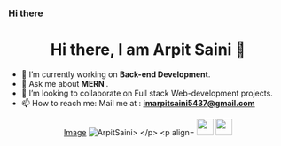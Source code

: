 ### Hi there 
 <!--
**codeme13/codeme13** is a ✨ _special_ ✨ repository because its `README.md` (this file) appears on your GitHub profile.

Here are some ideas to get you started:


- 🌱 I’m currently learning ...

- 🤔 I’m looking for help with ...


- 😄 Pronouns: ...
- ⚡ Fun fact: ...
-->
<h1 align="center">Hi there, I am Arpit Saini 👋</h1>

- 🔭 I’m currently working on <strong>Back-end Development</strong>.
- 💬 Ask me about <strong> MERN </strong>.
- 👯 I’m looking to collaborate on Full stack Web-development projects.
- 📫 How to reach me: Mail me at : <strong>imarpitsaini5437@gmail.com</strong>
<p align="center">
  <a href="https://www.linkedin.com/in/arpit5437" target="_blank">Image</a>
  <img src="https://github-readme-stats.vercel.app/api/username-codeme13&show_icons=true" alt="ArpitSaini>
</p>
  <p align="center">
                   <a href="https://www.linkedin.com/in/arpit5437" target="_blank"><img src=https://cdn.jsdelivr.net/npm/simple-icons@3.0.1/icons/linkedin.svg" height="30" width="30"></a>
                       <a href="https://twitter.com/arpitsaini123" target="_blank"><img src=https://cdn.jsdelivr.net/npm/simple-icons@3.0.1/icons/twitter.svg" height="30" width="30"></a>
  </p>
                                                                                               
                                                                                               
